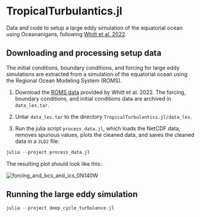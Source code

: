 # TropicalTurbulantics.jl

Data and code to setup a large eddy simulation of the equatorial ocean using Oceananigans,
following [Whitt et al. 2022](https://journals.ametsoc.org/view/journals/phoc/52/5/JPO-D-21-0153.1.xml).

## Downloading and processing setup data

The initial conditions, boundary conditions, and forcing for large eddy simulations
are extracted from a simulation of the equatorial ocean using the
Regional Ocean Modeling System (ROMS).

1. Download the [ROMS data](https://figshare.com/ndownloader/files/28415004) provided by Whitt et al. 2022.
   The forcing, boundary conditions, and initial conditions data are archived in `data_les.tar`.

2. Untar `data_les.tar` to the directory `TropicalTurbulantics.jl/data_les`.

3. Run the julia script `process_data.jl`, which loads the NetCDF data,
   removes spurious values, plots the cleaned data, and saves the cleaned data
   in a `JLD2` file:

```julia
julia --project process_data.jl
```

The resulting plot should look like this:

![forcing_and_bcs_and_ics_0N140W](https://user-images.githubusercontent.com/15271942/205716011-31131754-71a2-4cb5-bb49-fa4fa8047e67.png)

## Running the large eddy simulation

```julia
julia --project deep_cycle_turbulence.jl
```

